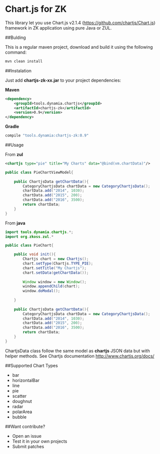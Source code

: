 # Chart.js for ZK

This library let you use Chart.js v2.1.4 (https://github.com/chartjs/Chart.js) framework in ZK application using pure Java or ZUL.

##Bulding

This is a regular maven project, download and build it using the following command:


```bash
mvn clean install
```

##Instalation

Just add **chartjs-zk-xx.jar** to your project dependencies:

**Maven**

```xml
<dependency>
    <groupId>tools.dynamia.chartjs</groupId>
    <artifactId>chartjs-zk</artifactId>
    <version>0.9</version>
</dependency>
```

**Gradle**
```bash
compile "tools.dynamia:chartjs-zk:0.9"
```

##Usage

From **zul**
```xml
<chartjs type="pie" title="My Charts" data="@bind(vm.chartData)"/>
```

```java
public class PieChartViewModel{
    
    public ChartjsData getChartData(){
        CategoryChartjsData chartData = new CategoryChartjsData();
        chartData.add("2014", 1030);
        chartData.add("2015", 200);
        chartData.add("2016", 3500);
        return chartData;
    }
}
```

From **java**

```java
import tools.dynamia.chartjs.*;
import org.zkoss.zul.*

public class PieChart{

    public void init(){
        Chartjs chart = new Chartjs();
        chart.setType(Chartjs.TYPE_PIE);
        chart.setTitle("My Chartjs");
        chart.setData(getChartData());
        
        Window window = new Window();
        window.appendChild(chart);
        window.doModal();
        
    }
    
    public ChartjsData getChartData(){
        CategoryChartjsData chartData = new CategoryChartjsData();
        chartData.add("2014", 1030);
        chartData.add("2015", 200);
        chartData.add("2016", 3500);
        return chartData;
    }
}
```

ChartjsData class follow the same model as **chartjs** JSON data but with helper methods. See Chartjs documentation http://www.chartjs.org/docs/



##Supported Chart Types

- bar
- horizontalBar
- line
- pie
- scatter
- doughnut
- radar
- polarArea
- bubble

##Want contribute?
- Open an issue
- Test it in your own projects
- Submit patches

